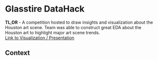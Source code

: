# Glasstire DataHack

**TL;DR** - A competition hosted to draw insights and visualization about the Houston art scene. Team was able to construct great EDA about the Houston art to highlight major art scene trends.   
[Link to Visualization / Presentation](https://public.tableau.com/profile/huy.bui#!/vizhome/BaysianBoyz/EventsAnalysis)

## Context 

